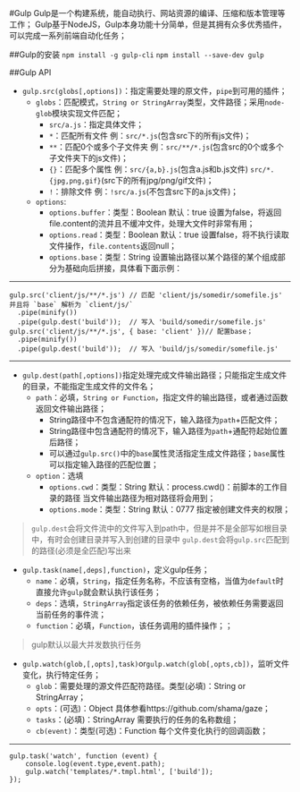 #Gulp
Gulp是一个构建系统，能自动执行、网站资源的编译、压缩和版本管理等工作；
Gulp基于NodeJS，Gulp本身功能十分简单，但是其拥有众多优秀插件，可以完成一系列前端自动化任务；


##Gulp的安装 
`npm install -g gulp-cli`
`npm install --save-dev gulp`

##Gulp API
+ `gulp.src(globs[,options])`：指定需要处理的原文件，`pipe`到可用的插件；
	* `globs`：匹配模式，`String or StringArray`类型，文件路径；采用`node-glob`模块实现文件匹配；
		- `src/a.js`：指定具体文件；
		- `*`：匹配所有文件    例：`src/*.js`(包含src下的所有js文件)；
		- `**`：匹配0个或多个子文件夹    例：`src/**/*.js`(包含src的0个或多个子文件夹下的js文件)；
		- `{}`：匹配多个属性    例：`src/{a,b}.js`(包含a.js和b.js文件)  `src/*.{jpg,png,gif}`(src下的所有jpg/png/gif文件)；
		- `!`：排除文件    例：`!src/a.js`(不包含src下的a.js文件)；
	* `options`:
		- `options.buffer`：类型：Boolean 默认：true 设置为false，将返回file.content的流并且不缓冲文件，处理大文件时非常有用；
		- `options.read`：类型：Boolean  默认：true 设置false，将不执行读取文件操作，`file.contents`返回null；
		- `options.base`：类型：String  设置输出路径以某个路径的某个组成部分为基础向后拼接，具体看下面示例：
		
---
	gulp.src('client/js/**/*.js') // 匹配 'client/js/somedir/somefile.js' 并且将 `base` 解析为 `client/js/`
	  .pipe(minify())
	  .pipe(gulp.dest('build'));  // 写入 'build/somedir/somefile.js'
	gulp.src('client/js/**/*.js', { base: 'client' })// 配置base；
	  .pipe(minify())
	  .pipe(gulp.dest('build'));  // 写入 'build/js/somedir/somefile.js'
---	

+ `gulp.dest(path[,options])`指定处理完成文件输出路径；只能指定生成文件的目录，不能指定生成文件的文件名；
	* `path`：必填，`String or Function`，指定文件的输出路径，或者通过函数返回文件输出路径；
		- String路径中不包含通配符的情况下，输入路径为`path`+匹配文件；
		- String路径中包含通配符的情况下，输入路径为`path`+通配符起始位置后路径；
		- 可以通过`gulp.src()`中的`base`属性灵活指定生成文件路径；`base`属性可以指定输入路径的匹配位置；
	* `option`：选填
		- `options.cwd`：类型：String  默认：process.cwd()：前脚本的工作目录的路径 当文件输出路径为相对路径将会用到；
		- `options.mode`：类型：String  默认：0777 指定被创建文件夹的权限；

> `gulp.dest`会将文件流中的文件写入到path中，但是并不是全部写如根目录中，有时会创建目录并写入到创建的目录中
> `gulp.dest`会将`gulp.src`匹配到的路径(必须是全匹配)写出来

+ `gulp.task(name[,deps],function)`，定义gulp任务；
	* `name`：必填，`String`，指定任务名称，不应该有空格，当值为`default`时直接允许`gulp`就会默认执行该任务；
	* `deps`：选填，`StringArray`指定该任务的依赖任务，被依赖任务需要返回当前任务的事件流；
	* `function`：必填，`Function`，该任务调用的插件操作；；

> gulp默认以最大并发数执行任务

+ `gulp.watch(glob,[,opts],task)`or`gulp.watch(glob[,opts,cb])`，监听文件变化，执行特定任务；
	* `glob`：需要处理的源文件匹配符路径。类型(必填)：String or StringArray；
	* `opts`：(可选)：Object 具体参看https://github.com/shama/gaze；
	* `tasks`：(必填)：StringArray 需要执行的任务的名称数组；
	* `cb(event)`：类型(可选)：Function 每个文件变化执行的回调函数；

---
	gulp.task('watch', function (event) {
		console.log(event.type,event.path);
	   	gulp.watch('templates/*.tmpl.html', ['build']);
	});


